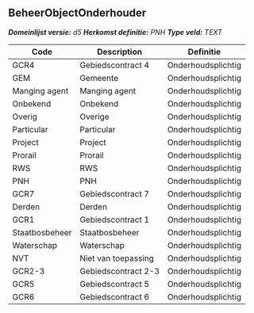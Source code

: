 ﻿## BeheerObjectOnderhouder

*__Domeinlijst versie:__ d5*
*__Herkomst definitie:__ PNH*
*__Type veld:__ TEXT*

|__Code__ |__Description__ |__Definitie__	|
|	---	|	---	|   ---	| 
| GCR4 | Gebiedscontract 4 | Onderhoudsplichtig |
| GEM | Gemeente | Onderhoudsplichtig |
| Manging agent | Manging agent | Onderhoudsplichtig |
| Onbekend | Onbekend | Onderhoudsplichtig |
| Overig | Overige | Onderhoudsplichtig |
| Particular | Particular | Onderhoudsplichtig |
| Project | Project | Onderhoudsplichtig |
| Prorail | Prorail | Onderhoudsplichtig |
| RWS | RWS | Onderhoudsplichtig |
| PNH | PNH | Onderhoudsplichtig |
| GCR7 | Gebiedscontract 7 | Onderhoudsplichtig |
| Derden | Derden | Onderhoudsplichtig |
| GCR1 | Gebiedscontract 1 | Onderhoudsplichtig |
| Staatbosbeheer | Staatbosbeheer | Onderhoudsplichtig |
| Waterschap | Waterschap | Onderhoudsplichtig |
| NVT | Niet van toepassing | Onderhoudsplichtig |
| GCR2-3 | Gebiedscontract 2-3 | Onderhoudsplichtig |
| GCR5 | Gebiedscontract 5 | Onderhoudsplichtig |
| GCR6 | Gebiedscontract 6 | Onderhoudsplichtig |
